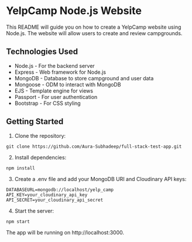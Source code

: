  # YelpCamp Node.js Website

This README will guide you on how to create a YelpCamp website using Node.js. The website will allow users to create and review campgrounds.

## Technologies Used

- Node.js - For the backend server
- Express - Web framework for Node.js
- MongoDB - Database to store campground and user data
- Mongoose - ODM to interact with MongoDB
- EJS - Template engine for views
- Passport - For user authentication
- Bootstrap - For CSS styling

## Getting Started

1. Clone the repository:

```
git clone https://github.com/Aura-Subhadeep/full-stack-test-app.git
```

2. Install dependencies: 

```
npm install
```

3. Create a .env file and add your MongoDB URI and Cloudinary API keys:

```
DATABASEURL=mongodb://localhost/yelp_camp  
API_KEY=your_cloudinary_api_key
API_SECRET=your_cloudinary_api_secret
```

4. Start the server:

```
npm start
```

The app will be running on http://localhost:3000.

